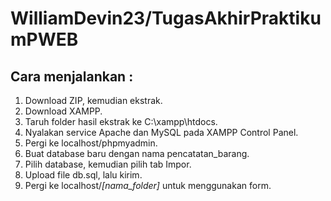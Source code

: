 # WilliamDevin23/TugasAkhirPraktikumPWEB
 
## Cara menjalankan :
1. Download ZIP, kemudian ekstrak.
2. Download XAMPP.
3. Taruh folder hasil ekstrak ke C:\xampp\htdocs.
4. Nyalakan service Apache dan MySQL pada XAMPP Control Panel.
5. Pergi ke localhost/phpmyadmin.
6. Buat database baru dengan nama pencatatan_barang.
7. Pilih database, kemudian pilih tab Impor.
8. Upload file db.sql, lalu kirim.
9. Pergi ke localhost/*[nama_folder]* untuk menggunakan form.
